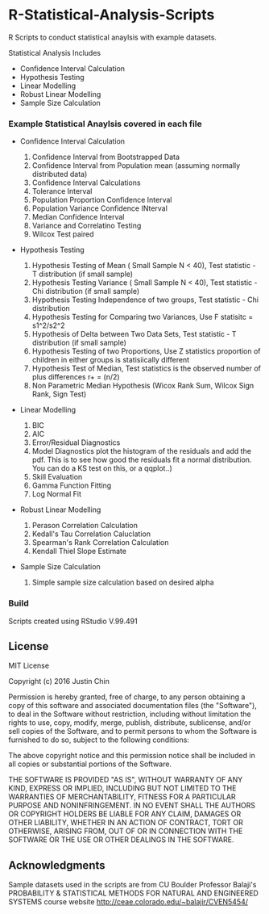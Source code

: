 # R-Statistical-Analysis-Scripts
R Scripts to conduct statistical anaylsis with example datasets.

Statistical Analysis Includes
- Confidence Interval Calculation
- Hypothesis Testing
- Linear Modelling
- Robust Linear Modelling
- Sample Size Calculation

### Example Statistical Anaylsis covered in each file
- Confidence Interval Calculation
  1. Confidence Interval from Bootstrapped Data
  2. Confidence Interval from Population mean (assuming normally distributed data)
  3. Confidence Interval Calculations 
  4. Tolerance Interval
  5. Population Proportion Confidence Interval
  6. Population Variance Confidence INterval
  7. Median Confidence Interval
  8. Variance and Correlatino Testing
  9. Wilcox Test paired
  
- Hypothesis Testing
  1. Hypothesis Testing of Mean ( Small Sample N < 40), Test statistic - T distribution (if small sample)
  2. Hypothesis Testing Variance ( Small Sample N < 40), Test statistic - Chi distribution (if small sample)
  3. Hypothesis Testing Independence of two groups, Test statistic - Chi distribution 
  4. Hypothesis Testing for Comparing two Variances, Use F statisitc = s1^2/s2^2
  5. Hypothesis of Delta between Two Data Sets, Test statistic - T distribution (if small sample)
  6. Hypothesis Testing of two Proportions, Use Z statistics proportion of children in either groups is statisiically different
  7. Hypothesis Test of Median, Test statistics is the observed number of plus differences r+ = (n/2)
  8. Non Parametric Median Hypothesis (Wicox Rank Sum, Wilcox Sign Rank, Sign Test)

- Linear Modelling
  1.  BIC
  2.  AIC
  3.  Error/Residual Diagnostics
  4.  Model Diagnostics plot the histogram of the residuals and add the pdf. This is to see how good the residuals fit a normal distribution. You can do a KS test on this, or a qqplot..)
  5.  Skill Evaluation
  6.  Gamma Function Fitting
  7.  Log Normal Fit

- Robust Linear Modelling
  1.  Perason Correlation Calculation
  2.  Kedall's Tau Correlation Caluclation
  3.  Spearman's Rank Correlation Calculation
  4.  Kendall Thiel Slope Estimate

- Sample Size Calculation
  1.  Simple sample size calculation based on desired alpha

### Build
Scripts created using RStudio V.99.491

## License
MIT License

Copyright (c) 2016 Justin Chin

Permission is hereby granted, free of charge, to any person obtaining a copy
of this software and associated documentation files (the "Software"), to deal
in the Software without restriction, including without limitation the rights
to use, copy, modify, merge, publish, distribute, sublicense, and/or sell
copies of the Software, and to permit persons to whom the Software is
furnished to do so, subject to the following conditions:

The above copyright notice and this permission notice shall be included in all
copies or substantial portions of the Software.

THE SOFTWARE IS PROVIDED "AS IS", WITHOUT WARRANTY OF ANY KIND, EXPRESS OR
IMPLIED, INCLUDING BUT NOT LIMITED TO THE WARRANTIES OF MERCHANTABILITY,
FITNESS FOR A PARTICULAR PURPOSE AND NONINFRINGEMENT. IN NO EVENT SHALL THE
AUTHORS OR COPYRIGHT HOLDERS BE LIABLE FOR ANY CLAIM, DAMAGES OR OTHER
LIABILITY, WHETHER IN AN ACTION OF CONTRACT, TORT OR OTHERWISE, ARISING FROM,
OUT OF OR IN CONNECTION WITH THE SOFTWARE OR THE USE OR OTHER DEALINGS IN THE
SOFTWARE.

## Acknowledgments
Sample datasets used in the scripts are from CU Boulder Professor Balaji's 
PROBABILITY & STATISTICAL METHODS FOR NATURAL AND ENGINEERED SYSTEMS course website
http://ceae.colorado.edu/~balajir/CVEN5454/
